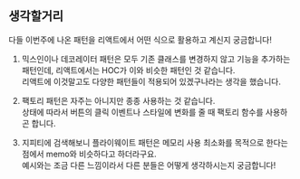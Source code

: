 ## 생각할거리

다들 이번주에 나온 패턴을 리액트에서 어떤 식으로 활용하고 계신지 궁금합니다!

1. 믹스인이나 데코레이터 패턴은 모두 기존 클래스를 변경하지 않고 기능을 추가하는 패턴인데, 리액트에서는 HOC가 이와 비슷한 패턴인 것 같습니다.  
   리액트에 이것말고도 다양한 패턴들이 적용되어 있겠구나라는 생각을 했습니다.

2. 팩토리 패턴은 자주는 아니지만 종종 사용하는 것 같습니다.  
   상태에 따라서 버튼의 클릭 이벤트나 스타일에 변화를 줄 때 팩토리 함수를 사용하곤 합니다.

3. 지피티에 검색해보니 플라이웨이트 패턴은 메모리 사용 최소화를 목적으로 한다는 점에서 memo와 비슷하다고 하더라구요.  
   예시와는 조금 다른 느낌이라서 다른 분들은 어떻게 생각하시는지 궁금합니다!
